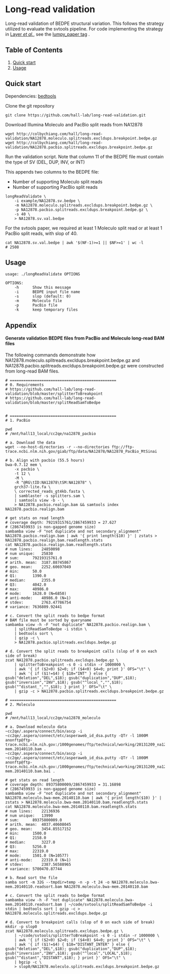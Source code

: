 Long-read validation
====================

Long-read validation of BEDPE structural variation. This follows the strategy
utilized to evaluate the svtools pipeline. For code implementing the strategy in 
[Layer _et al._](http://genomebiology.com/2014/15/6/R84), see the [lumpy\_paper
tag](https://github.com/hall-lab/long-read-validation/releases/tag/lumpy_paper) .

## Table of Contents
1. [Quick start](#quick-start)
2. [Usage](#usage)

## Quick start

Dependencies: [bedtools](https://github.com/arq5x/bedtools2)

Clone the git repository
```
git clone https://github.com/hall-lab/long-read-validation.git
```

Download Illumina Moleculo and PacBio split reads from NA12878
```
wget http://colbychiang.com/hall/long-read-validation/NA12878.moleculo.splitreads.excldups.breakpoint.bedpe.gz
wget http://colbychiang.com/hall/long-read-validation/NA12878.pacbio.splitreads.excldups.breakpoint.bedpe.gz
```

Run the validation script. Note that column 11 of the BEDPE file must contain the type of SV (DEL, DUP, INV, or INT)

This appends two columns to the BEDPE file:

* Number of supporting Moleculo split reads
* Number of supporting PacBio split reads

```
longReadValidate \
    -i example/NA12878.sv.bedpe \
    -m NA12878.moleculo.splitreads.excldups.breakpoint.bedpe.gz \
    -p NA12878.pacbio.splitreads.excldups.breakpoint.bedpe.gz \
    -s 40 \
    > NA12878.sv.val.bedpe
```

For the svtools paper, we required at least 1 Moleculo split read or at least 1
PacBio split reads, with slop of 40.
```
cat NA12878.sv.val.bedpe | awk '$(NF-1)>=1 || $NF>=1' | wc -l
# 2508
```

## Usage

```
usage: ./longReadValidate OPTIONS

OPTIONS:
    -h      Show this message
    -i      BEDPE input file name
    -s      slop (default: 0)
    -m      Moleculo file
    -p      PacBio file
    -k      keep temporary files
```

## Appendix
#### Generate validation BEDPE files from PacBio and Moleculo long-read BAM files

The following commands demonstrate how NA12878.moleculo.splitreads.excldups.breakpoint.bedpe.gz and NA12878.pacbio.splitreads.excldups.breakpoint.bedpe.gz were constructed from long-read BAM files.
```
# ===============================================
# 0. Requirements
# https://github.com/hall-lab/long-read-validation/blob/master/splitterToBreakpoint
# https://github.com/hall-lab/long-read-validation/blob/master/splitReadSamToBedpe


# ===============================================
# 1. PacBio

pwd
# /mnt/hall13_local/cc2qe/na12878_pacbio

# a. Download the data
wget --no-host-directories -r --no-directories ftp://ftp-trace.ncbi.nlm.nih.gov/giab/ftp/data/NA12878/NA12878_PacBio_MtSinai

# b. Align with pacbio (55.5 hours)
bwa-0.7.12 mem \
    -x pacbio \
    -t 12 \
    -M \
    -R "@RG\tID:NA12878\tSM:NA12878" \
    grch37-lite.fa \
    \ corrected_reads_gt4kb.fasta \
    | samblaster -s splitters.sam \
    | samtools view -b - \
    > NA12878.pacbio.realign.bam && samtools index NA12878.pacbio.realign.bam

# get stats on read length
# coverage depth: 79219315761/2867459933 = 27.627
# (2867459933 is non-gapped genome size)
sambamba view -F "not duplicate and not secondary_alignment"  NA12878.pacbio.realign.bam | awk '{ print length($10) }' | zstats > NA12878.pacbio.realign.bam.readlength.stats
cat NA12878.pacbio.realign.bam.readlength.stats
# num lines:    24850098
# num unique:   25830
# sum:      79219315761.0
# arith. mean:  3187.88745867
# geo. mean:    2252.60697049
# min:      50.0
# Q1:       1390.0
# median:       2355.0
# Q3:       4042.0
# max:      40986.0
# mode:     1628.0 (N=6850)
# anti-mode:    40986.0 (N=1)
# stdev:        2763.47786754
# variance: 7636809.92441

# c. Convert the split reads to bedpe format
# BAM file must be sorted by queryname
sambamba view -h -F "not duplicate" NA12878.pacbio.realign.bam \
    | splitReadSamToBedpe -i stdin \
    | bedtools sort \ 
    | gzip -c \
    > NA12878.pacbio.splitreads.excldups.bedpe.gz

# d. Convert the split reads to breakpoint calls (slop of 0 on each side of break)
zcat NA12878.pacbio.splitreads.excldups.bedpe.gz \
    | splitterToBreakpoint -s 0 -i stdin -r 1000000 \
    | awk '{ if ($2<0) $2=0; if ($4<0) $4=0; print }' OFS="\t" \
    | awk '{ if ($1!=$4) { $18="INT" } else { gsub("deletion","DEL",$18); gsub("duplication","DUP",$18); gsub("inversion","INV",$18); gsub("^local_","",$18); gsub("^distant_","",$18); } print }' OFS="\t" \
    | gzip -c > NA12878.pacbio.splitreads.excldups.breakpoint.bedpe.gz

# ===============================================
# 2. Moleculo

pwd
# /mnt/hall13_local/cc2qe/na12878_moleculo

# a. Download moleculo data
~cc2qe/.aspera/connect/bin/ascp -i ~cc2qe/.aspera/connect/etc/asperaweb_id_dsa.putty -QTr -l 1000M anonftp@ftp-trace.ncbi.nlm.nih.gov:/1000genomes/ftp/technical/working/20131209_na12878_moleculo/alignment/NA12878.moleculo.bwa-mem.20140110.bam .
~cc2qe/.aspera/connect/bin/ascp -i ~cc2qe/.aspera/connect/etc/asperaweb_id_dsa.putty -QTr -l 1000M anonftp@ftp-trace.ncbi.nlm.nih.gov:/1000genomes/ftp/technical/working/20131209_na12878_moleculo/alignment/NA12878.moleculo.bwa-mem.20140110.bam.bai .

# get stats on read length
# coverage depth: 89375800009/2867459933 = 31.16898
# (2867459933 is non-gapped genome size)
sambamba view -F "not duplicate and not secondary_alignment" NA12878.moleculo.bwa-mem.20140110.bam | awk '{ print length($10) }' | zstats > NA12878.moleculo.bwa-mem.20140110.bam.readlength.stats
cat NA12878.moleculo.bwa-mem.20140110.bam.readlength.stats
# num lines:    22136936
# num unique:   13990
# sum:      89375800009.0
# arith. mean:  4037.40608045
# geo. mean:    3454.85517152
# min:      1500.0
# Q1:       2158.0
# median:       3227.0
# Q3:       5256.0
# max:      22319.0
# mode:     1501.0 (N=10577)
# anti-mode:    22319.0 (N=1)
# stdev:        2387.56588965
# variance: 5700470.87744

# b. Read sort the file
samba sort -m 32G --tmpdir=temp -n -p -t 24 -o NA12878.moleculo.bwa-mem.20140110.readsort.bam NA12878.moleculo.bwa-mem.20140110.bam

# c. Convert the split reads to bedpe format
sambamba view -h -F "not duplicate" NA12878.moleculo.bwa-mem.20140110.readsort.bam | ~/code/svtools/splitReadSamToBedpe -i stdin | bedtools sort | gzip -c > NA12878.moleculo.splitreads.excldups.bedpe.gz

# d. Convert to breakpoint calls (slop of 0 on each side of break)
mkdir -p slop0
zcat NA12878.moleculo.splitreads.excldups.bedpe.gz \
    | ~/code/svtools/splitterToBreakpoint -s 0 -i stdin -r 1000000 \
    | awk '{ if ($2<0) $2=0; if ($4<0) $4=0; print }' OFS="\t" \
    | awk '{ if ($1!=$4) { $18="DISTANT_INTER" } else { gsub("deletion","DEL",$18); gsub("duplication","DUP",$18); gsub("inversion","INV",$18); gsub("^local","LOCAL",$18); gsub("^distant","DISTANT",$18); } print }' OFS="\t" \
    | bgzip -c \
    > slop0/NA12878.moleculo.splitreads.excldups.breakpoint.bedpe.gz
```
